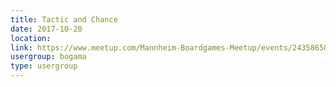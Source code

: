 ```yaml
---
title: Tactic and Chance
date: 2017-10-20
location: 
link: https://www.meetup.com/Mannheim-Boardgames-Meetup/events/243586586/
usergroup: bogama
type: usergroup
---
```

